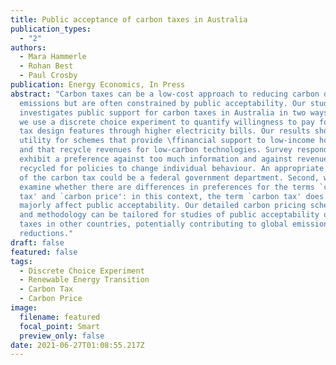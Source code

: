 ```yaml
---
title: Public acceptance of carbon taxes in Australia
publication_types:
  - "2"
authors:
  - Mara Hammerle
  - Rohan Best
  - Paul Crosby
publication: Energy Economics, In Press
abstract: "Carbon taxes can be a low-cost approach to reducing carbon dioxide
  emissions but are often constrained by public acceptability. Our study
  investigates public support for carbon taxes in Australia in two ways. First,
  we use a discrete choice experiment to quantify willingness to pay for carbon
  tax design features through higher electricity bills. Our results show higher
  utility for schemes that provide \ffinancial support to low-income households
  and that recycle revenues for low-carbon technologies. Survey respondents
  exhibit a preference against too much information and against revenues being
  recycled for policies to change individual behaviour. An appropriate manager
  of the carbon tax could be a federal government department. Second, we also
  examine whether there are differences in preferences for the terms `carbon
  tax' and `carbon price': in this context, the term `carbon tax' does not
  majorly affect public acceptability. Our detailed carbon pricing scheme design
  and methodology can be tailored for studies of public acceptability of carbon
  taxes in other countries, potentially contributing to global emissions
  reductions."
draft: false
featured: false
tags:
  - Discrete Choice Experiment
  - Renewable Energy Transition
  - Carbon Tax
  - Carbon Price
image:
  filename: featured
  focal_point: Smart
  preview_only: false
date: 2021-06-27T01:08:55.217Z
---
```

